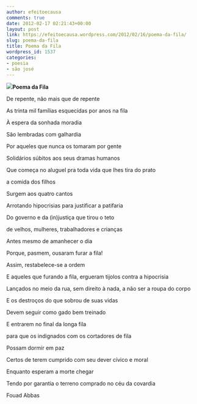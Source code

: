 ```yaml
---
author: efeitoecausa
comments: true
date: 2012-02-17 02:21:43+00:00
layout: post
link: https://efeitoecausa.wordpress.com/2012/02/16/poema-da-fila/
slug: poema-da-fila
title: Poema da Fila
wordpress_id: 1537
categories:
- poesia
- são josé
---
```


**[![](http://efeitoecausa.files.wordpress.com/2012/02/filaonibus1.jpg)](http://efeitoecausa.files.wordpress.com/2012/02/filaonibus1.jpg)Poema da Fila**

De repente, não mais que de repente

As trinta mil famílias esquecidas por anos na fila

À espera da sonhada moradia

São lembradas com galhardia

Por aqueles que nunca os tomaram por gente

Solidários súbitos aos seus dramas humanos

Que começa no aluguel pra toda vida que lhes tira do prato

a comida dos filhos

Surgem aos quatro cantos

Arrotando hipocrisias para justificar a patifaria

Do governo e da (in)justiça que tirou o teto

de velhos, mulheres, trabalhadores e crianças

Antes mesmo de amanhecer o dia

Porque, pasmem, ousaram furar a fila!

Assim, restabelece-se a ordem

E aqueles que furando a fila, ergueram tijolos contra a hipocrisia

Lançados no meio da rua, sem direito à nada, a não ser a roupa do corpo

E os destroços do que sobrou de suas vidas

Devem seguir como gado bem treinado

E entrarem no final da longa fila

para que os indignados com os cortadores de fila

Possam dormir em paz

Certos de terem cumprido com seu dever cívico e moral

Enquanto esperam a morte chegar

Tendo por garantia o terreno comprado no céu da covardia

Fouad Abbas
